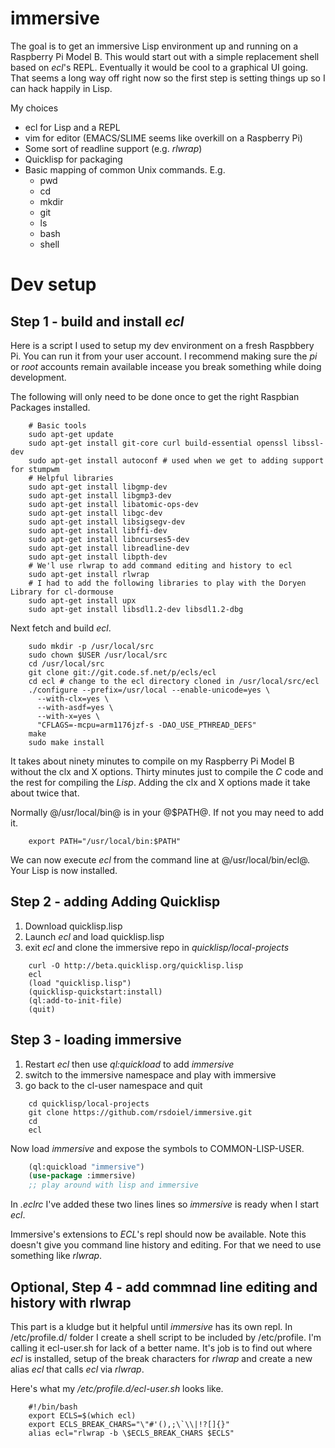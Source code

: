 immersive
=========

The goal is to get an immersive Lisp environment up and running on a Raspberry Pi Model B.
This would start out with a simple replacement shell based on *ecl*'s REPL.  Eventually
it would be cool to a graphical UI going. That seems a long way off right now so the 
first step is setting things up so I can hack happily in Lisp.

My choices

+ ecl for Lisp and a REPL
+ vim for editor (EMACS/SLIME seems like overkill on a Raspberry Pi)
+ Some sort of readline support (e.g. *rlwrap*)
+ Quicklisp for packaging
+ Basic mapping of common Unix commands. E.g.
    - pwd
    - cd
    - mkdir
    - git
    - ls
    - bash
    - shell

# Dev setup

## Step 1 - build and install *ecl*

Here is a script I used to setup my dev environment on a fresh Raspbbery Pi. You can
run it from your user account. I recommend making sure the *pi* or *root* accounts remain
available incease you break something while doing development.
 
The following will only need to be done once to get the right Raspbian Packages installed.

```shell
    # Basic tools
    sudo apt-get update
    sudo apt-get install git-core curl build-essential openssl libssl-dev
    sudo apt-get install autoconf # used when we get to adding support for stumpwm
    # Helpful libraries
    sudo apt-get install libgmp-dev
    sudo apt-get install libgmp3-dev
    sudo apt-get install libatomic-ops-dev
    sudo apt-get install libgc-dev
    sudo apt-get install libsigsegv-dev
    sudo apt-get install libffi-dev
    sudo apt-get install libncurses5-dev
    sudo apt-get install libreadline-dev
    sudo apt-get install libpth-dev
    # We'l use rlwrap to add command editing and history to ecl
    sudo apt-get install rlwrap
    # I had to add the following libraries to play with the Doryen Library for cl-dormouse
    sudo apt-get install upx
    sudo apt-get install libsdl1.2-dev libsdl1.2-dbg
```

Next fetch and build *ecl*.

```shell
    sudo mkdir -p /usr/local/src
    sudo chown $USER /usr/local/src
    cd /usr/local/src
    git clone git://git.code.sf.net/p/ecls/ecl
    cd ecl # change to the ecl directory cloned in /usr/local/src/ecl
    ./configure --prefix=/usr/local --enable-unicode=yes \
      --with-clx=yes \
      --with-asdf=yes \
      --with-x=yes \
      "CFLAGS=-mcpu=arm1176jzf-s -DAO_USE_PTHREAD_DEFS"
    make
    sudo make install
```

It takes about ninety minutes to compile on my Raspberry Pi Model B without the clx and X
options.  Thirty minutes just to compile the *C* code and the rest for compiling
the *Lisp*. Adding the clx and X options made it take about twice that.

Normally @/usr/local/bin@ is in your @$PATH@. If not you may need to add it.

```shell
    export PATH="/usr/local/bin:$PATH"
```

We can now execute *ecl* from the command line at @/usr/local/bin/ecl@. Your Lisp
is now installed.

## Step 2 - adding Adding Quicklisp

1. Download quicklisp.lisp
2. Launch _ecl_ and load quicklisp.lisp
3. exit _ecl_ and clone the immersive repo in _quicklisp/local-projects_


```shell
    curl -O http://beta.quicklisp.org/quicklisp.lisp
    ecl
    (load "quicklisp.lisp")
    (quicklisp-quickstart:install)
    (ql:add-to-init-file)
    (quit)
```

## Step 3 - loading immersive


1. Restart _ecl_ then use _ql:quickload_ to add _immersive_
2. switch to the immersive namespace and play with immersive
3. go back to the cl-user namespace and quit

```shell
    cd quicklisp/local-projects
    git clone https://github.com/rsdoiel/immersive.git
    cd
    ecl
```

Now load _immersive_ and expose the symbols to COMMON-LISP-USER.

```lisp
    (ql:quickload "immersive")
    (use-package :immersive)
    ;; play around with lisp and immersive
```

In _.eclrc_ I've added these two lines lines so _immersive_ is ready when I start _ecl_.


Immersive's extensions to *ECL*'s repl should now be available. Note this doesn't give you
command line history and editing. For that we need to use something like *rlwrap*.

## Optional, Step 4 - add commnad line editing and history with rlwrap

This part is a kludge but it helpful until *immersive* has its own repl.  In /etc/profile.d/ 
folder I create a shell script to be included by /etc/profile.  I'm calling it ecl-user.sh for
lack of a better name. It's job is to find out where *ecl* is installed, setup of the
break characters for *rlwrap* and create a new alias _ecl_ that calls *ecl* via *rlwrap*.

Here's what my */etc/profile.d/ecl-user.sh* looks like.

```shell
    #!/bin/bash
    export ECLS=$(which ecl)
    export ECLS_BREAK_CHARS="\"#'(),;\`\\|!?[]{}"
    alias ecl="rlwrap -b \$ECLS_BREAK_CHARS $ECLS"
```

